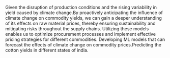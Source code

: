 Given the disruption of production conditions and the rising variability in yield caused by climate change.By proactively anticipating the influence of climate change on commodity yields, we can gain a deeper 
understanding of its effects on raw material prices, thereby ensuring sustainability and mitigating risks throughout the supply chains. 
Utilizing these models enables us to optimize procurement processes and implement effective pricing strategies for different commodities.
Developing ML models that can forecast the effects of climate change on commodity prices.Predicting the cotton yields in different states of india.
